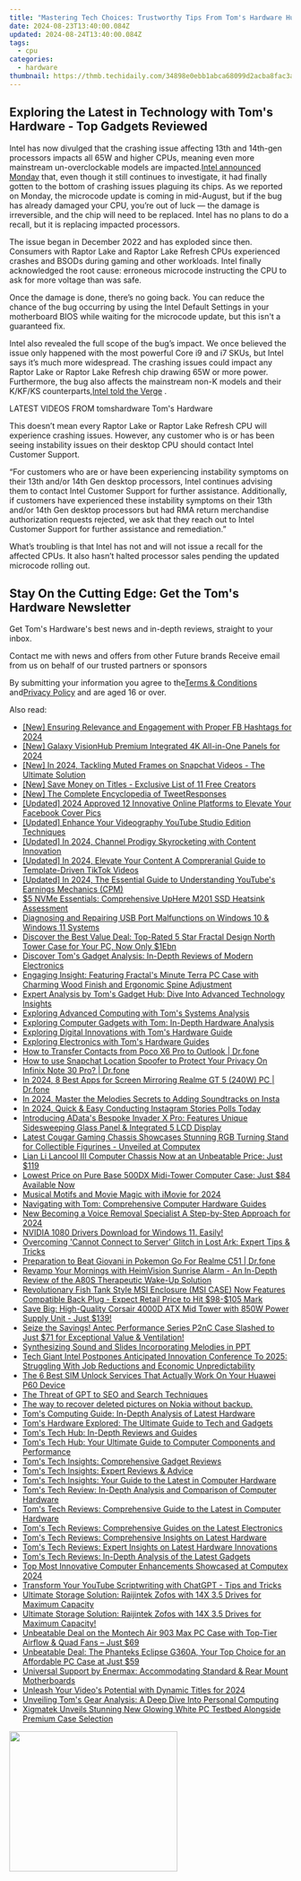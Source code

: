 ```yaml
---
title: "Mastering Tech Choices: Trustworthy Tips From Tom's Hardware Hub"
date: 2024-08-23T13:40:00.084Z
updated: 2024-08-24T13:40:00.084Z
tags:
  - cpu
categories:
  - hardware
thumbnail: https://thmb.techidaily.com/34898e0ebb1abca68099d2acba8fac3a4c33b87872f768fed60cc168fcf66601.jpg
---
```


## Exploring the Latest in Technology with Tom's Hardware - Top Gadgets Reviewed

Intel has now divulged that the crashing issue affecting 13th and 14th-gen processors impacts all 65W and higher CPUs, meaning even more mainstream un-overclockable models are impacted.[Intel announced Monday](https://www.tomshardware.com/pc-components/cpus/intel-finally-announces-a-solution-for-cpu-crashing-errors-claims-elevated-voltages-are-the-root-cause-fix-coming-by-mid-august) that, even though it still continues to investigate, it had finally gotten to the bottom of crashing issues plaguing its chips. As we reported on Monday, the microcode update is coming in mid-August, but if the bug has already damaged your CPU, you’re out of luck — the damage is irreversible, and the chip will need to be replaced. Intel has no plans to do a recall, but it is replacing impacted processors.

 The issue began in December 2022 and has exploded since then. Consumers with Raptor Lake and Raptor Lake Refresh CPUs experienced crashes and BSODs during gaming and other workloads. Intel finally acknowledged the root cause: erroneous microcode instructing the CPU to ask for more voltage than was safe.

 Once the damage is done, there’s no going back. You can reduce the chance of the bug occurring by using the Intel Default Settings in your motherboard BIOS while waiting for the microcode update, but this isn't a guaranteed fix.

 Intel also revealed the full scope of the bug’s impact. We once believed the issue only happened with the most powerful Core i9 and i7 SKUs, but Intel says it’s much more widespread. The crashing issues could impact any Raptor Lake or Raptor Lake Refresh chip drawing 65W or more power. Furthermore, the bug also affects the mainstream non-K models and their K/KF/KS counterparts,[Intel told the Verge](https://www.theverge.com/2024/7/26/24206529/intel-13th-14th-gen-crashing-instability-cpu-voltage-q-a) .

 LATEST VIDEOS FROM tomshardware Tom's Hardware

 This doesn’t mean every Raptor Lake or Raptor Lake Refresh CPU will experience crashing issues. However, any customer who is or has been seeing instability issues on their desktop CPU should contact Intel Customer Support.

 “For customers who are or have been experiencing instability symptoms on their 13th and/or 14th Gen desktop processors, Intel continues advising them to contact Intel Customer Support for further assistance. Additionally, if customers have experienced these instability symptoms on their 13th and/or 14th Gen desktop processors but had RMA return merchandise authorization requests rejected, we ask that they reach out to Intel Customer Support for further assistance and remediation.”

 What’s troubling is that Intel has not and will not issue a recall for the affected CPUs. It also hasn’t halted processor sales pending the updated microcode rolling out.

## Stay On the Cutting Edge: Get the Tom's Hardware Newsletter

 Get Tom's Hardware's best news and in-depth reviews, straight to your inbox.

 Contact me with news and offers from other Future brands  Receive email from us on behalf of our trusted partners or sponsors

 By submitting your information you agree to the[Terms & Conditions](https://futureplc.com/terms-conditions/) and[Privacy Policy](https://futureplc.com/privacy-policy/) and are aged 16 or over.


<ins class="adsbygoogle"
     style="display:block"
     data-ad-format="autorelaxed"
     data-ad-client="ca-pub-7571918770474297"
     data-ad-slot="1223367746"></ins>



<ins class="adsbygoogle"
     style="display:block"
     data-ad-client="ca-pub-7571918770474297"
     data-ad-slot="8358498916"
     data-ad-format="auto"
     data-full-width-responsive="true"></ins>

<span class="atpl-alsoreadstyle">Also read:</span>
<div><ul>
<li><a href="https://facebook-video-files.techidaily.com/new-ensuring-relevance-and-engagement-with-proper-fb-hashtags-for-2024/"><u>[New] Ensuring Relevance and Engagement with Proper FB Hashtags for 2024</u></a></li>
<li><a href="https://fox-helps.techidaily.com/new-galaxy-visionhub-premium-integrated-4k-all-in-one-panels-for-2024/"><u>[New] Galaxy VisionHub  Premium Integrated 4K All-in-One Panels for 2024</u></a></li>
<li><a href="https://facebook-video-content.techidaily.com/new-in-2024-tackling-muted-frames-on-snapchat-videos-the-ultimate-solution/"><u>[New] In 2024, Tackling Muted Frames on Snapchat Videos - The Ultimate Solution</u></a></li>
<li><a href="https://youtube-stream.techidaily.com/new-save-money-on-titles-exclusive-list-of-11-free-creators/"><u>[New] Save Money on Titles - Exclusive List of 11 Free Creators</u></a></li>
<li><a href="https://twitter-videos.techidaily.com/new-the-complete-encyclopedia-of-tweetresponses/"><u>[New] The Complete Encyclopedia of TweetResponses</u></a></li>
<li><a href="https://facebook-videos.techidaily.com/updated-2024-approved-12-innovative-online-platforms-to-elevate-your-facebook-cover-pics/"><u>[Updated] 2024 Approved  12 Innovative Online Platforms to Elevate Your Facebook Cover Pics</u></a></li>
<li><a href="https://youtube-webster.techidaily.com/ed-enhance-your-videography-youtube-studio-edition-techniques/"><u>[Updated] Enhance Your Videography  YouTube Studio Edition Techniques</u></a></li>
<li><a href="https://youtube-docs.techidaily.com/ed-in-2024-channel-prodigy-skyrocketing-with-content-innovation/"><u>[Updated] In 2024, Channel Prodigy  Skyrocketing with Content Innovation</u></a></li>
<li><a href="https://tiktok-videos.techidaily.com/updated-in-2024-elevate-your-content-a-compreranial-guide-to-template-driven-tiktok-videos/"><u>[Updated] In 2024, Elevate Your Content  A Compreranial Guide to Template-Driven TikTok Videos</u></a></li>
<li><a href="https://youtube-data.techidaily.com/ed-in-2024-the-essential-guide-to-understanding-youtubes-earnings-mechanics-cpm/"><u>[Updated] In 2024, The Essential Guide to Understanding YouTube's Earnings Mechanics (CPM)</u></a></li>
<li><a href="https://hardware-updates.techidaily.com/5-nvme-essentials-comprehensive-uphere-m201-ssd-heatsink-assessment/"><u>$5 NVMe Essentials: Comprehensive UpHere M201 SSD Heatsink Assessment</u></a></li>
<li><a href="https://win-howtos.techidaily.com/diagnosing-and-repairing-usb-port-malfunctions-on-windows-10-and-windows-11-systems/"><u>Diagnosing and Repairing USB Port Malfunctions on Windows 10 & Windows 11 Systems</u></a></li>
<li><a href="https://hardware-updates.techidaily.com/discover-the-best-value-deal-top-rated-5-star-fractal-design-north-tower-case-for-your-pc-now-only-1ebn/"><u>Discover the Best Value Deal: Top-Rated 5 Star Fractal Design North Tower Case for Your PC, Now Only $1Ebn</u></a></li>
<li><a href="https://hardware-updates.techidaily.com/discover-toms-gadget-analysis-in-depth-reviews-of-modern-electronics/"><u>Discover Tom's Gadget Analysis: In-Depth Reviews of Modern Electronics</u></a></li>
<li><a href="https://hardware-updates.techidaily.com/engaging-insight-featuring-fractals-minute-terra-pc-case-with-charming-wood-finish-and-ergonomic-spine-adjustment/"><u>Engaging Insight: Featuring Fractal's Minute Terra PC Case with Charming Wood Finish and Ergonomic Spine Adjustment</u></a></li>
<li><a href="https://hardware-updates.techidaily.com/expert-analysis-by-toms-gadget-hub-dive-into-advanced-technology-insights/"><u>Expert Analysis by Tom's Gadget Hub: Dive Into Advanced Technology Insights</u></a></li>
<li><a href="https://hardware-updates.techidaily.com/exploring-advanced-computing-with-toms-systems-analysis/"><u>Exploring Advanced Computing with Tom's Systems Analysis</u></a></li>
<li><a href="https://hardware-updates.techidaily.com/exploring-computer-gadgets-with-tom-in-depth-hardware-analysis/"><u>Exploring Computer Gadgets with Tom: In-Depth Hardware Analysis</u></a></li>
<li><a href="https://hardware-updates.techidaily.com/exploring-digital-innovations-with-toms-hardware-guide/"><u>Exploring Digital Innovations with Tom's Hardware Guide</u></a></li>
<li><a href="https://hardware-updates.techidaily.com/exploring-electronics-with-toms-hardware-guides/"><u>Exploring Electronics with Tom's Hardware Guides</u></a></li>
<li><a href="https://blog-min.techidaily.com/how-to-transfer-contacts-from-poco-x6-pro-to-outlook-drfone-by-drfone-transfer-from-android-transfer-from-android/"><u>How to Transfer Contacts from Poco X6 Pro to Outlook | Dr.fone</u></a></li>
<li><a href="https://fix-guide.techidaily.com/how-to-use-snapchat-location-spoofer-to-protect-your-privacy-on-infinix-note-30-pro-drfone-by-drfone-virtual-android/"><u>How to use Snapchat Location Spoofer to Protect Your Privacy On Infinix Note 30 Pro? | Dr.fone</u></a></li>
<li><a href="https://screen-mirror.techidaily.com/in-2024-8-best-apps-for-screen-mirroring-realme-gt-5-240w-pc-drfone-by-drfone-android/"><u>In 2024, 8 Best Apps for Screen Mirroring Realme GT 5 (240W) PC | Dr.fone</u></a></li>
<li><a href="https://extra-guidance.techidaily.com/in-2024-master-the-melodies-secrets-to-adding-soundtracks-on-insta/"><u>In 2024, Master the Melodies  Secrets to Adding Soundtracks on Insta</u></a></li>
<li><a href="https://instagram-video-files.techidaily.com/in-2024-quick-and-easy-conducting-instagram-stories-polls-today/"><u>In 2024, Quick & Easy  Conducting Instagram Stories Polls Today</u></a></li>
<li><a href="https://hardware-updates.techidaily.com/introducing-adatas-bespoke-invader-x-pro-features-unique-sidesweeping-glass-panel-and-integrated-5-lcd-display/"><u>Introducing AData's Bespoke Invader X Pro: Features Unique Sidesweeping Glass Panel & Integrated 5 LCD Display</u></a></li>
<li><a href="https://hardware-updates.techidaily.com/latest-cougar-gaming-chassis-showcases-stunning-rgb-turning-stand-for-collectible-figurines-unveiled-at-computex/"><u>Latest Cougar Gaming Chassis Showcases Stunning RGB Turning Stand for Collectible Figurines - Unveiled at Computex</u></a></li>
<li><a href="https://hardware-updates.techidaily.com/lian-li-lancool-iii-computer-chassis-now-at-an-unbeatable-price-just-119/"><u>Lian Li Lancool III Computer Chassis Now at an Unbeatable Price: Just $119</u></a></li>
<li><a href="https://hardware-updates.techidaily.com/lowest-price-on-pure-base-500dx-midi-tower-computer-case-just-84-available-now/"><u>Lowest Price on Pure Base 500DX Midi-Tower Computer Case: Just $84 Available Now</u></a></li>
<li><a href="https://extra-guidance.techidaily.com/musical-motifs-and-movie-magic-with-imovie-for-2024/"><u>Musical Motifs and Movie Magic with iMovie for 2024</u></a></li>
<li><a href="https://hardware-updates.techidaily.com/navigating-with-tom-comprehensive-computer-hardware-guides/"><u>Navigating with Tom: Comprehensive Computer Hardware Guides</u></a></li>
<li><a href="https://voice-adjusting.techidaily.com/new-becoming-a-voice-removal-specialist-a-step-by-step-approach-for-2024/"><u>New Becoming a Voice Removal Specialist A Step-by-Step Approach for 2024</u></a></li>
<li><a href="https://win-dash.techidaily.com/nvidia-1080-drivers-download-for-windows-11-easily/"><u>NVIDIA 1080 Drivers Download for Windows 11. Easily!</u></a></li>
<li><a href="https://win-able.techidaily.com/overcoming-cannot-connect-to-server-glitch-in-lost-ark-expert-tips-and-tricks/"><u>Overcoming 'Cannot Connect to Server' Glitch in Lost Ark: Expert Tips & Tricks</u></a></li>
<li><a href="https://pokemon-go-android.techidaily.com/preparation-to-beat-giovani-in-pokemon-go-for-realme-c51-drfone-by-drfone-virtual-android/"><u>Preparation to Beat Giovani in Pokemon Go For Realme C51 | Dr.fone</u></a></li>
<li><a href="https://screen-mirror.techidaily.com/revamp-your-mornings-with-heimvision-sunrise-alarm-an-in-depth-review-of-the-a80s-therapeutic-wake-up-solution/"><u>Revamp Your Mornings with HeimVision Sunrise Alarm - An In-Depth Review of the A80S Therapeutic Wake-Up Solution</u></a></li>
<li><a href="https://hardware-updates.techidaily.com/1723964477987-revolutionary-fish-tank-style-msi-enclosure-msi-case-now-features-compatible-back-plug-expect-retail-price-to-hit-98-105-mark/"><u>Revolutionary Fish Tank Style MSI Enclosure (MSI CASE) Now Features Compatible Back Plug - Expect Retail Price to Hit $98-$105 Mark</u></a></li>
<li><a href="https://hardware-updates.techidaily.com/save-big-high-quality-corsair-4000d-atx-mid-tower-with-850w-power-supply-unit-just-139/"><u>Save Big: High-Quality Corsair 4000D ATX Mid Tower with 850W Power Supply Unit - Just $139!</u></a></li>
<li><a href="https://hardware-updates.techidaily.com/1723964477527-seize-the-savings-antec-performance-series-p2nc-case-slashed-to-just-71-for-exceptional-value-and-ventilation/"><u>Seize the Savings! Antec Performance Series P2nC Case Slashed to Just $71 for Exceptional Value & Ventilation!</u></a></li>
<li><a href="https://extra-tips.techidaily.com/synthesizing-sound-and-slides-incorporating-melodies-in-ppt/"><u>Synthesizing Sound and Slides  Incorporating Melodies in PPT</u></a></li>
<li><a href="https://hardware-updates.techidaily.com/tech-giant-intel-postpones-anticipated-innovation-conference-to-2025-struggling-with-job-reductions-and-economic-unpredictability/"><u>Tech Giant Intel Postpones Anticipated Innovation Conference To 2025: Struggling With Job Reductions and Economic Unpredictability</u></a></li>
<li><a href="https://sim-unlock.techidaily.com/the-6-best-sim-unlock-services-that-actually-work-on-your-huawei-p60-device-by-drfone-android/"><u>The 6 Best SIM Unlock Services That Actually Work On Your Huawei P60 Device</u></a></li>
<li><a href="https://tech-revival.techidaily.com/the-threat-of-gpt-to-seo-and-search-techniques/"><u>The Threat of GPT to SEO and Search Techniques</u></a></li>
<li><a href="https://techidaily.com/the-way-to-recover-deleted-pictures-on-nokia-without-backup-by-fonelab-android-recover-pictures/"><u>The way to recover deleted pictures on Nokia without backup.</u></a></li>
<li><a href="https://hardware-updates.techidaily.com/toms-computing-guide-in-depth-analysis-of-latest-hardware/"><u>Tom's Computing Guide: In-Depth Analysis of Latest Hardware</u></a></li>
<li><a href="https://hardware-updates.techidaily.com/toms-hardware-explored-the-ultimate-guide-to-tech-and-gadgets/"><u>Tom's Hardware Explored: The Ultimate Guide to Tech and Gadgets</u></a></li>
<li><a href="https://hardware-updates.techidaily.com/toms-tech-hub-in-depth-reviews-and-guides/"><u>Tom's Tech Hub: In-Depth Reviews and Guides</u></a></li>
<li><a href="https://hardware-updates.techidaily.com/toms-tech-hub-your-ultimate-guide-to-computer-components-and-performance/"><u>Tom's Tech Hub: Your Ultimate Guide to Computer Components and Performance</u></a></li>
<li><a href="https://hardware-updates.techidaily.com/toms-tech-insights-comprehensive-gadget-reviews-t17239718721769/"><u>Tom's Tech Insights: Comprehensive Gadget Reviews</u></a></li>
<li><a href="https://hardware-updates.techidaily.com/toms-tech-insights-expert-reviews-and-advice/"><u>Tom's Tech Insights: Expert Reviews & Advice</u></a></li>
<li><a href="https://hardware-updates.techidaily.com/toms-tech-insights-your-guide-to-the-latest-in-computer-hardware/"><u>Tom's Tech Insights: Your Guide to the Latest in Computer Hardware</u></a></li>
<li><a href="https://hardware-updates.techidaily.com/toms-tech-review-in-depth-analysis-and-comparison-of-computer-hardware/"><u>Tom's Tech Review: In-Depth Analysis and Comparison of Computer Hardware</u></a></li>
<li><a href="https://hardware-updates.techidaily.com/toms-tech-reviews-comprehensive-guide-to-the-latest-in-computer-hardware/"><u>Tom's Tech Reviews: Comprehensive Guide to the Latest in Computer Hardware</u></a></li>
<li><a href="https://hardware-updates.techidaily.com/toms-tech-reviews-comprehensive-guides-on-the-latest-electronics/"><u>Tom's Tech Reviews: Comprehensive Guides on the Latest Electronics</u></a></li>
<li><a href="https://hardware-updates.techidaily.com/toms-tech-reviews-comprehensive-insights-on-latest-hardware/"><u>Tom's Tech Reviews: Comprehensive Insights on Latest Hardware</u></a></li>
<li><a href="https://hardware-updates.techidaily.com/toms-tech-reviews-expert-insights-on-latest-hardware-innovations/"><u>Tom's Tech Reviews: Expert Insights on Latest Hardware Innovations</u></a></li>
<li><a href="https://hardware-updates.techidaily.com/toms-tech-reviews-in-depth-analysis-of-the-latest-gadgets/"><u>Tom's Tech Reviews: In-Depth Analysis of the Latest Gadgets</u></a></li>
<li><a href="https://hardware-updates.techidaily.com/top-most-innovative-computer-enhancements-showcased-at-computex-2024/"><u>Top Most Innovative Computer Enhancements Showcased at Computex 2024</u></a></li>
<li><a href="https://tech-haven.techidaily.com/transform-your-youtube-scriptwriting-with-chatgpt-tips-and-tricks/"><u>Transform Your YouTube Scriptwriting with ChatGPT - Tips and Tricks</u></a></li>
<li><a href="https://hardware-updates.techidaily.com/1723964475857-ultimate-storage-solution-raijintek-zofos-with-14x-35-drives-for-maximum-capacity/"><u>Ultimate Storage Solution: Raijintek Zofos with 14X 3.5 Drives for Maximum Capacity</u></a></li>
<li><a href="https://hardware-updates.techidaily.com/ultimate-storage-solution-raijintek-zofos-with-14x-35-drives-for-maximum-capacity/"><u>Ultimate Storage Solution: Raijintek Zofos with 14X 3.5 Drives for Maximum Capacity!</u></a></li>
<li><a href="https://hardware-updates.techidaily.com/unbeatable-deal-on-the-montech-air-903-max-pc-case-with-top-tier-airflow-and-quad-fans-just-69/"><u>Unbeatable Deal on the Montech Air 903 Max PC Case with Top-Tier Airflow & Quad Fans – Just $69</u></a></li>
<li><a href="https://hardware-updates.techidaily.com/unbeatable-deal-the-phanteks-eclipse-g360a-your-top-choice-for-an-affordable-pc-case-at-just-59/"><u>Unbeatable Deal: The Phanteks Eclipse G360A, Your Top Choice for an Affordable PC Case at Just $59</u></a></li>
<li><a href="https://hardware-updates.techidaily.com/universal-support-by-enermax-accommodating-standard-and-rear-mount-motherboards/"><u>Universal Support by Enermax: Accommodating Standard & Rear Mount Motherboards</u></a></li>
<li><a href="https://some-approaches.techidaily.com/unleash-your-videos-potential-with-dynamic-titles-for-2024/"><u>Unleash Your Video's Potential with Dynamic Titles for 2024</u></a></li>
<li><a href="https://hardware-updates.techidaily.com/unveiling-toms-gear-analysis-a-deep-dive-into-personal-computing/"><u>Unveiling Tom's Gear Analysis: A Deep Dive Into Personal Computing</u></a></li>
<li><a href="https://hardware-updates.techidaily.com/xigmatek-unveils-stunning-new-glowing-white-pc-testbed-alongside-premium-case-selection/"><u>Xigmatek Unveils Stunning New Glowing White PC Testbed Alongside Premium Case Selection</u></a></li>
</ul></div>

<!-- affiliate ads begin -->
<a href="https://boody-eco-wear.pxf.io/c/5597632/1567905/13846" target="_top" id="1567905"><img src="//a.impactradius-go.com/display-ad/13846-1567905" border="0" alt="" width="300" height="250"/></a><img height="0" width="0" src="https://imp.pxf.io/i/5597632/1567905/13846" style="position:absolute;visibility:hidden;" border="0" />
<!-- affiliate ads end -->